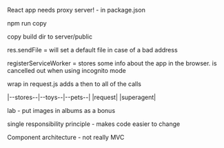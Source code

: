 React app needs proxy server! - in package.json

npm run copy


copy build dir to server/public


res.sendFile = will set a default file in case of a bad address

registerServiceWorker = stores some info about the app in the browser. is cancelled out when using incognito mode


wrap in request.js adds a then to all of the calls



|--stores--|--toys--|--pets--|
|request|
|superagent|


lab - put images in albums as a bonus

single responsibility principle -
makes code easier to change

Component architecture - not really MVC